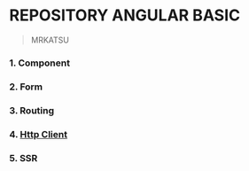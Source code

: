 # REPOSITORY ANGULAR BASIC
> MRKATSU
### 1. Component
### 2. Form
### 3. Routing
### 4. [Http Client](https://github.com/Mrk4tsu/Angular-Basic/tree/http/httpclient#http-client)
### 5. SSR

